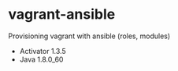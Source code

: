 # vagrant-ansible
Provisioning vagrant with ansible (roles, modules)

+ Activator 1.3.5
+ Java 1.8.0_60
